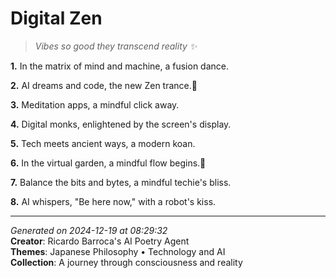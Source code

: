# Digital Zen

> *Vibes so good they transcend reality ✨*

**1.** In the matrix of mind and machine, a fusion dance.


**2.** AI dreams and code, the new Zen trance.🤖


**3.** Meditation apps, a mindful click away.


**4.** Digital monks, enlightened by the screen's display.


**5.** Tech meets ancient ways, a modern koan.


**6.** In the virtual garden, a mindful flow begins.🌸


**7.** Balance the bits and bytes, a mindful techie's bliss.


**8.** AI whispers, "Be here now," with a robot's kiss.



---

*Generated on 2024-12-19 at 08:29:32*  
**Creator**: Ricardo Barroca's AI Poetry Agent  
**Themes**: Japanese Philosophy • Technology and AI  
**Collection**: A journey through consciousness and reality